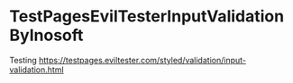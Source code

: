 # TestPagesEvilTesterInputValidationByInosoft

Testing https://testpages.eviltester.com/styled/validation/input-validation.html
